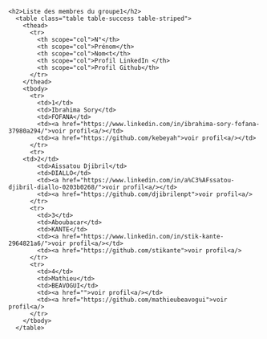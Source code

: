 <!DOCTYPE html>
<html lang="en">
<head>
    <meta charset="UTF-8">
    <meta name="viewport" content="width=device-width, initial-scale=1.0">
    <title>ProjetDevOps UNC</title>
    <link href="https://cdn.jsdelivr.net/npm/bootstrap@5.3.3/dist/css/bootstrap.min.css" rel="stylesheet" integrity="sha384-QWTKZyjpPEjISv5WaRU9OFeRpok6YctnYmDr5pNlyT2bRjXh0JMhjY6hW+ALEwIH" crossorigin="anonymous">
<script src="https://cdn.jsdelivr.net/npm/bootstrap@5.3.3/dist/js/bootstrap.bundle.min.js" integrity="sha384-YvpcrYf0tY3lHB60NNkmXc5s9fDVZLESaAA55NDzOxhy9GkcIdslK1eN7N6jIeHz" crossorigin="anonymous"></script>
</head>
<body>
  
    <h2>Liste des membres du groupe1</h2>
      <table class="table table-success table-striped">
        <thead>
          <tr>
            <th scope="col">N°</th>
            <th scope="col">Prénom</th>
            <th scope="col">Nom<t</th>
            <th scope="col">Profil LinkedIn </th>
            <th scope="col">Profil Github</th>
          </tr>
        </thead>
        <tbody>
          <tr>
            <td>1</td>
            <td>Ibrahima Sory</td>
            <td>FOFANA</td>
            <td><a href="https://www.linkedin.com/in/ibrahima-sory-fofana-37980a294/">voir profil<a/></td>
            <td><a href="https://github.com/kebeyah">voir profil<a/></td>
          </tr>
          <tr>
        <td>2</td>
            <td>Aissatou Djibril</td>
            <td>DIALLO</td>
            <td><a href="https://www.linkedin.com/in/a%C3%AFssatou-djibril-diallo-0203b0268/">voir profil<a/></td>
            <td><a href="https://github.com/djibrilenpt">voir profil<a/>
          </tr>
          <tr>
            <td>3</td>
            <td>Aboubacar</td>
            <td>KANTE</td>
            <td><a href="https://www.linkedin.com/in/stik-kante-2964821a6/">voir profil<a/></td>
            <td><a href="https://github.com/stikante">voir profil<a/>
          </tr> 
          <tr>
            <td>4</td>
            <td>Mathieu</td>
            <td>BEAVOGUI</td>
            <td><a href="">voir profil<a/></td>
            <td><a href="https://github.com/mathieubeavogui">voir profil<a/>
          </tr>
        </tbody>
      </table>
    
    
</body>
</html>
